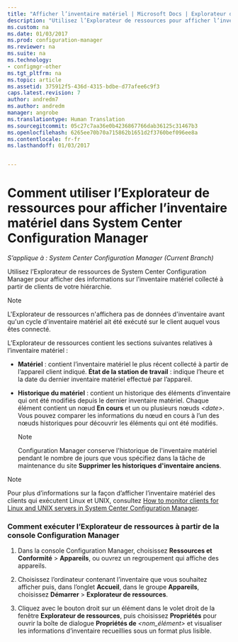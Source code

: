```yaml
---
title: "Afficher l’inventaire matériel | Microsoft Docs | Explorateur de ressources"
description: "Utilisez l’Explorateur de ressources pour afficher l’inventaire matériel dans System Center Configuration Manager."
ms.custom: na
ms.date: 01/03/2017
ms.prod: configuration-manager
ms.reviewer: na
ms.suite: na
ms.technology:
- configmgr-other
ms.tgt_pltfrm: na
ms.topic: article
ms.assetid: 375912f5-436d-4315-bdbe-d77afee6c9f3
caps.latest.revision: 7
author: andredm7
ms.author: andredm
manager: angrobe
ms.translationtype: Human Translation
ms.sourcegitcommit: 05c27c7aa36e0b4236867766dab36125c31467b3
ms.openlocfilehash: 6265ee70b70a715862b1651d2f3760bef096ee8a
ms.contentlocale: fr-fr
ms.lasthandoff: 01/03/2017


---
```

# <a name="how-to-use-resource-explorer-to-view-hardware-inventory-in-system-center-configuration-manager"></a>Comment utiliser l’Explorateur de ressources pour afficher l’inventaire matériel dans System Center Configuration Manager

*S’applique à : System Center Configuration Manager (Current Branch)*

Utilisez l’Explorateur de ressources de System Center Configuration Manager pour afficher des informations sur l’inventaire matériel collecté à partir de clients de votre hiérarchie.  

> [!NOTE]  
>  L'Explorateur de ressources n'affichera pas de données d'inventaire avant qu'un cycle d'inventaire matériel ait été exécuté sur le client auquel vous êtes connecté.  

 L’Explorateur de ressources contient les sections suivantes relatives à l’inventaire matériel :  

-   **Matériel** : contient l’inventaire matériel le plus récent collecté à partir de l’appareil client indiqué.  **État de la station de travail** : indique l’heure et la date du dernier inventaire matériel effectué par l’appareil.  

-   **Historique du matériel** : contient un historique des éléments d’inventaire qui ont été modifiés depuis le dernier inventaire matériel. Chaque élément contient un nœud **En cours** et un ou plusieurs nœuds *<date\>*. Vous pouvez comparer les informations du nœud en cours à l’un des nœuds historiques pour découvrir les éléments qui ont été modifiés.  

    > [!NOTE]  
    >  Configuration Manager conserve l'historique de l'inventaire matériel pendant le nombre de jours que vous spécifiez dans la tâche de maintenance du site **Supprimer les historiques d'inventaire anciens**.  

> [!NOTE]  
>  Pour plus d’informations sur la façon d’afficher l’inventaire matériel des clients qui exécutent Linux et UNIX, consultez [How to monitor clients for Linux and UNIX servers in System Center Configuration Manager](../../../../core/clients/manage/monitor-clients-for-linux-and-unix-servers.md).  

### <a name="how-to-run-resource-explorer-from-the-configuration-manager-console"></a>Comment exécuter l’Explorateur de ressources à partir de la console Configuration Manager  

1.  Dans la console Configuration Manager, choisissez **Ressources et Conformité** > **Appareils**, ou ouvrez un regroupement qui affiche des appareils.  

3.  Choisissez l’ordinateur contenant l’inventaire que vous souhaitez afficher puis, dans l’onglet **Accueil**, dans le groupe **Appareils**, choisissez **Démarrer** >  **Explorateur de ressources**.   

4.  Cliquez avec le bouton droit sur un élément dans le volet droit de la fenêtre **Explorateur de ressources**, puis choisissez **Propriétés** pour ouvrir la boîte de dialogue **Propriétés de** *<nom_élément\>* et visualiser les informations d’inventaire recueillies sous un format plus lisible.  


